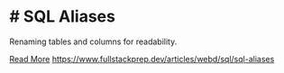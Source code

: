 # # SQL Aliases

Renaming tables and columns for readability.

[Read More](https://www.fullstackprep.dev/articles/webd/sql/sql-aliases) https://www.fullstackprep.dev/articles/webd/sql/sql-aliases